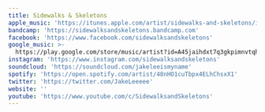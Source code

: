 ```yaml
---
title: Sidewalks & Skeletons
apple_music: 'https://itunes.apple.com/artist/sidewalks-and-skeletons/id678419002'
bandcamp: 'https://sidewalksandskeletons.bandcamp.com'
facebook: 'https://www.facebook.com/sidewalksandskeletons'
google_music: >-
  https://play.google.com/store/music/artist?id=A45jaihdxt7q3gkpimnvtqhranu
instagram: 'https://www.instagram.com/sidewalksandskeletons'
soundcloud: 'https://soundcloud.com/jakeleeismyname'
spotify: 'https://open.spotify.com/artist/48nHO1cuTbpx4ELhChsxX1'
twitter: 'https://twitter.com/JakeLeeeee'
website: ''
youtube: 'https://www.youtube.com/c/SidewalksandSkeletons'
---
```

